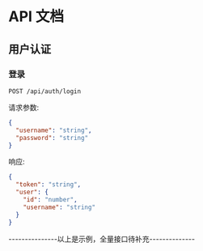 # API 文档

## 用户认证

### 登录
`POST /api/auth/login`

请求参数:
```json
{
  "username": "string",
  "password": "string"
}
```

响应:
```json
{
  "token": "string",
  "user": {
    "id": "number",
    "username": "string"
  }
}
```
---------------以上是示例，全量接口待补充--------------
